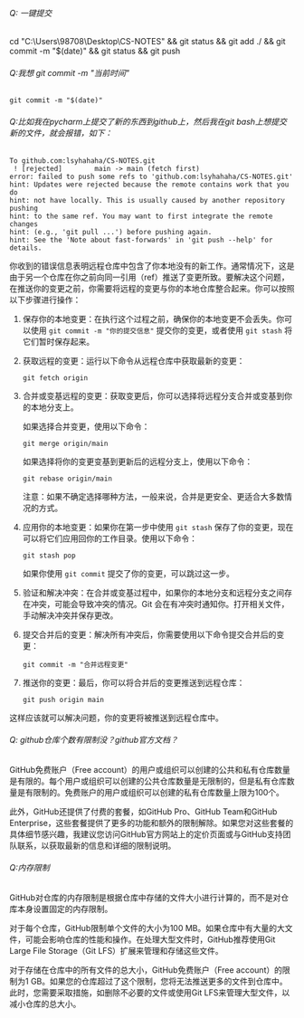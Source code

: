 ###### Q: 一键提交

cd "C:\Users\98708\Desktop\CS-NOTES" && git status && git add ./ && git commit -m "$(date)" && git status && git push



###### Q:我想 git commit -m "当前时间"

```
git commit -m "$(date)"
```



######  Q:比如我在pycharm上提交了新的东西到github上，然后我在git bash上想提交新的文件，就会报错，如下：

```
To github.com:lsyhahaha/CS-NOTES.git
 ! [rejected]        main -> main (fetch first)
error: failed to push some refs to 'github.com:lsyhahaha/CS-NOTES.git'
hint: Updates were rejected because the remote contains work that you do
hint: not have locally. This is usually caused by another repository pushing
hint: to the same ref. You may want to first integrate the remote changes
hint: (e.g., 'git pull ...') before pushing again.
hint: See the 'Note about fast-forwards' in 'git push --help' for details.
```

你收到的错误信息表明远程仓库中包含了你本地没有的新工作。通常情况下，这是由于另一个仓库在你之前向同一引用（ref）推送了变更所致。要解决这个问题，在推送你的变更之前，你需要将远程的变更与你的本地仓库整合起来。你可以按照以下步骤进行操作：

1. 保存你的本地变更：在执行这个过程之前，确保你的本地变更不会丢失。你可以使用 `git commit -m "你的提交信息"` 提交你的变更，或者使用 `git stash` 将它们暂时保存起来。

2. 获取远程的变更：运行以下命令从远程仓库中获取最新的变更：

   ```
   git fetch origin
   ```

3. 合并或变基远程的变更：获取变更后，你可以选择将远程分支合并或变基到你的本地分支上。

   如果选择合并变更，使用以下命令：

   ```
   git merge origin/main
   ```

   如果选择将你的变更变基到更新后的远程分支上，使用以下命令：

   ```
   git rebase origin/main
   ```

   注意：如果不确定选择哪种方法，一般来说，合并是更安全、更适合大多数情况的方式。

4. 应用你的本地变更：如果你在第一步中使用 `git stash` 保存了你的变更，现在可以将它们应用回你的工作目录。使用以下命令：

   ```
   git stash pop
   ```

   如果你使用 `git commit` 提交了你的变更，可以跳过这一步。

5. 验证和解决冲突：在合并或变基过程中，如果你的本地分支和远程分支之间存在冲突，可能会导致冲突的情况。Git 会在有冲突时通知你。打开相关文件，手动解决冲突并保存更改。

6. 提交合并后的变更：解决所有冲突后，你需要使用以下命令提交合并后的变更：

   ```
   git commit -m "合并远程变更"
   ```

7. 推送你的变更：最后，你可以将合并后的变更推送到远程仓库：

   ```
   git push origin main
   ```

这样应该就可以解决问题，你的变更将被推送到远程仓库中。



###### Q: github仓库个数有限制没？github官方文档？

GitHub免费账户（Free account）的用户或组织可以创建的公共和私有仓库数量是有限的。每个用户或组织可以创建的公共仓库数量是无限制的，但是私有仓库数量是有限制的。免费账户的用户或组织可以创建的私有仓库数量上限为100个。

此外，GitHub还提供了付费的套餐，如GitHub Pro、GitHub Team和GitHub Enterprise，这些套餐提供了更多的功能和额外的限制解除。如果您对这些套餐的具体细节感兴趣，我建议您访问GitHub官方网站上的定价页面或与GitHub支持团队联系，以获取最新的信息和详细的限制说明。



###### Q:内存限制

GitHub对仓库的内存限制是根据仓库中存储的文件大小进行计算的，而不是对仓库本身设置固定的内存限制。

对于每个仓库，GitHub限制单个文件的大小为100 MB。如果仓库中有大量的大文件，可能会影响仓库的性能和操作。在处理大型文件时，GitHub推荐使用Git Large File Storage（Git LFS）扩展来管理和存储这些文件。

对于存储在仓库中的所有文件的总大小，GitHub免费账户（Free account）的限制为1 GB。如果您的仓库超过了这个限制，您将无法推送更多的文件到仓库中。此时，您需要采取措施，如删除不必要的文件或使用Git LFS来管理大型文件，以减小仓库的总大小。